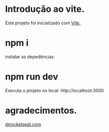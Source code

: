 # Introdução ao vite.
Este projeto foi inicializado com <a href="https://vitejs.dev/guide/">Vite.</a>

# npm i
instalar as depedências.

# npm run dev
Executa o projeto no local: http://localhost:3000

# agradecimentos.
<a href="/">@rocketseat.com</a>
